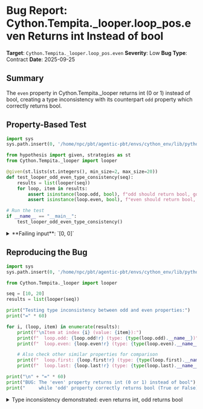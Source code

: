 # Bug Report: Cython.Tempita._looper.loop_pos.even Returns int Instead of bool

**Target**: `Cython.Tempita._looper.loop_pos.even`
**Severity**: Low
**Bug Type**: Contract
**Date**: 2025-09-25

## Summary

The `even` property in Cython.Tempita._looper returns int (0 or 1) instead of bool, creating a type inconsistency with its counterpart `odd` property which correctly returns bool.

## Property-Based Test

```python
import sys
sys.path.insert(0, '/home/npc/pbt/agentic-pbt/envs/cython_env/lib/python3.13/site-packages')

from hypothesis import given, strategies as st
from Cython.Tempita._looper import looper

@given(st.lists(st.integers(), min_size=2, max_size=20))
def test_looper_odd_even_type_consistency(seq):
    results = list(looper(seq))
    for loop, item in results:
        assert isinstance(loop.odd, bool), f"odd should return bool, got {type(loop.odd)}"
        assert isinstance(loop.even, bool), f"even should return bool, got {type(loop.even)}"

# Run the test
if __name__ == "__main__":
    test_looper_odd_even_type_consistency()
```

<details>

<summary>
**Failing input**: `[0, 0]`
</summary>
```
Traceback (most recent call last):
  File "/home/npc/pbt/agentic-pbt/worker_/33/hypo.py", line 16, in <module>
    test_looper_odd_even_type_consistency()
    ~~~~~~~~~~~~~~~~~~~~~~~~~~~~~~~~~~~~~^^
  File "/home/npc/pbt/agentic-pbt/worker_/33/hypo.py", line 8, in test_looper_odd_even_type_consistency
    def test_looper_odd_even_type_consistency(seq):
                   ^^^
  File "/home/npc/pbt/agentic-pbt/envs/cython_env/lib/python3.13/site-packages/hypothesis/core.py", line 2124, in wrapped_test
    raise the_error_hypothesis_found
  File "/home/npc/pbt/agentic-pbt/worker_/33/hypo.py", line 12, in test_looper_odd_even_type_consistency
    assert isinstance(loop.even, bool), f"even should return bool, got {type(loop.even)}"
           ~~~~~~~~~~^^^^^^^^^^^^^^^^^
AssertionError: even should return bool, got <class 'int'>
Falsifying example: test_looper_odd_even_type_consistency(
    seq=[0, 0],  # or any other generated value
)
```
</details>

## Reproducing the Bug

```python
import sys
sys.path.insert(0, '/home/npc/pbt/agentic-pbt/envs/cython_env/lib/python3.13/site-packages')

from Cython.Tempita._looper import looper

seq = [10, 20]
results = list(looper(seq))

print("Testing type inconsistency between odd and even properties:")
print("=" * 60)

for i, (loop, item) in enumerate(results):
    print(f"\nItem at index {i} (value: {item}):")
    print(f"  loop.odd: {loop.odd!r} (type: {type(loop.odd).__name__})")
    print(f"  loop.even: {loop.even!r} (type: {type(loop.even).__name__})")

    # Also check other similar properties for comparison
    print(f"  loop.first: {loop.first!r} (type: {type(loop.first).__name__})")
    print(f"  loop.last: {loop.last!r} (type: {type(loop.last).__name__})")

print("\n" + "=" * 60)
print("BUG: The 'even' property returns int (0 or 1) instead of bool")
print("     while 'odd' property correctly returns bool (True or False)")
```

<details>

<summary>
Type inconsistency demonstrated: even returns int, odd returns bool
</summary>
```
Testing type inconsistency between odd and even properties:
============================================================

Item at index 0 (value: 10):
  loop.odd: True (type: bool)
  loop.even: 0 (type: int)
  loop.first: True (type: bool)
  loop.last: False (type: bool)

Item at index 1 (value: 20):
  loop.odd: False (type: bool)
  loop.even: 1 (type: int)
  loop.first: False (type: bool)
  loop.last: True (type: bool)

============================================================
BUG: The 'even' property returns int (0 or 1) instead of bool
     while 'odd' property correctly returns bool (True or False)
```
</details>

## Why This Is A Bug

This violates expected behavior for several reasons:

1. **Type Inconsistency Between Paired Properties**: The `odd` and `even` properties are semantic opposites that should have consistent return types. In the source code (_looper.py):
   - Line 98-100: `odd` returns `not self.pos % 2` which produces a bool
   - Line 102-104: `even` returns `self.pos % 2` which produces an int (0 or 1)

2. **Inconsistent with Similar Properties**: Other boolean-semantic properties like `first` (line 107) and `last` (line 111) correctly return bool values using comparisons.

3. **Violates Principle of Least Surprise**: Properties named `odd` and `even` naturally suggest boolean return values. Users would reasonably expect both to return True/False.

4. **Potential Issues with Type-Sensitive Code**:
   - Type checkers (mypy, pyright) expecting bool will flag this as an error
   - Code using identity checks (`is True`, `is False`) will behave unexpectedly
   - JSON serialization might produce different outputs (0/1 vs true/false)

While this doesn't break functionality due to Python's truthy/falsy semantics (0 is falsy, 1 is truthy), it creates an unnecessary inconsistency in the API that could lead to subtle bugs in type-aware contexts.

## Relevant Context

The Cython.Tempita._looper module provides a helper for iterating over sequences with context about position. It's particularly useful in template engines where you need to know if you're on an odd/even row for styling, or if you're at the first/last item.

The looper was likely derived from the original Tempita templating project. The bug appears to be a simple oversight where the developer forgot to wrap the modulo result in a bool() call for the `even` property, while correctly doing the boolean conversion for `odd` by using the `not` operator.

Documentation: The module has inline documentation showing usage examples but doesn't explicitly specify return types for properties. However, the semantic meaning of property names and consistency with other properties establishes clear expectations.

Source code location: `/home/npc/pbt/agentic-pbt/envs/cython_env/lib/python3.13/site-packages/Cython/Tempita/_looper.py`

## Proposed Fix

```diff
--- a/Cython/Tempita/_looper.py
+++ b/Cython/Tempita/_looper.py
@@ -101,7 +101,7 @@ class loop_pos:

     def even(self):
-        return self.pos % 2
+        return bool(self.pos % 2)
     even = property(even)

     def first(self):
```
